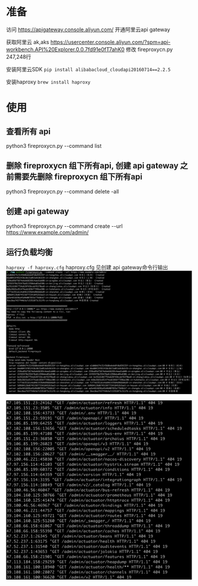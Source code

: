 # 准备
访问 https://apigateway.console.aliyun.com/ 开通阿里云api gateway

获取阿里云 ak,aks
https://usercenter.console.aliyun.com/?spm=api-workbench.API%20Explorer.0.0.7fd91e0fT7ahK0
修改 fireproxycn.py 247,248行

安装阿里云SDK
`pip install alibabacloud_cloudapi20160714==2.2.5`

安装haproxy
`brew install haproxy`



# 使用
## 查看所有 api
python3 fireproxycn.py --command list 
## 删除 fireproxycn 组下所有api, 创建 api gateway 之前需要先删除 fireproxycn 组下所有api
python3 fireproxycn.py --command delete -all 
## 创建 api gateway
python3 fireproxycn.py --command create --url https://www.example.com/admin/ 

## 运行负载均衡
`haproxy -f haproxy.cfg` haproxy.cfg 见创建 api gateway命令行输出
![create](./create.png)

![fireproxycn](./fireproxycn.png)
